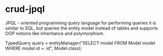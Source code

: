 # crud-jpql
JPQL - oriented programming query language for performing queries it is similar to SQL, 
but queries the entity model instead of tables and supports OOP notions like inheritance and polymorphism.

TypedQuery <Model> query = entityManager("SELECT model FROM Model model WHERE model.id =: id", Model.class);
